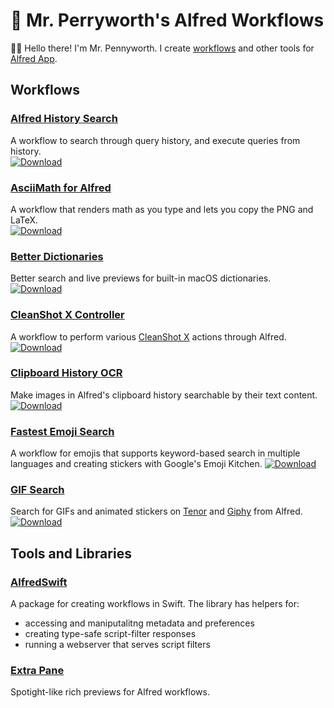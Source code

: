 # 🎩 Mr. Perryworth's Alfred Workflows

👋🏼 Hello there! I'm Mr. Pennyworth.
I create [workflows](https://www.alfredapp.com/help/workflows/)
and other tools for [Alfred App](https://www.alfredapp.com/).


## Workflows

### [Alfred History Search][1]
A workflow to search through query history, and execute queries from history.
<br/>
<a href="https://github.com/mr-pennyworth/alfred-history-search/releases/latest/">
  <img alt="Download"
       src="https://img.shields.io/github/downloads/mr-pennyworth/alfred-history-search/total?color=purple&label=Download">
</a>

### [AsciiMath for Alfred][6]
A workflow that renders math as you type and lets you copy the PNG and LaTeX.
<br/>
<a href="https://github.com/mr-pennyworth/alfred-asciimath/releases/latest/">
  <img alt="Download"
       src="https://img.shields.io/github/downloads/mr-pennyworth/alfred-asciimath/total?color=purple&label=Download">
</a>

### [Better Dictionaries][8]
Better search and live previews for built-in macOS dictionaries.
<br/>
<a href="https://github.com/mr-pennyworth/alfred-better-dictionaries/releases/latest/">
  <img alt="Download"
       src="https://img.shields.io/github/downloads/mr-pennyworth/alfred-better-dictionaries/total?color=purple&label=Download">
</a>

### [CleanShot X Controller][2]
A workflow to perform various [CleanShot X][3] actions through Alfred.
<br/>
<a href="https://github.com/mr-pennyworth/alfred-cleanshot/releases/latest/">
  <img alt="Download"
       src="https://img.shields.io/github/downloads/mr-pennyworth/alfred-cleanshot/total?color=purple&label=Download">
</a>

### [Clipboard History OCR][7]
Make images in Alfred's clipboard history searchable by their text content.
<br/>
<a href="https://github.com/mr-pennyworth/alfred-clipboard-ocr/releases/latest/">
  <img alt="Download"
       src="https://img.shields.io/github/downloads/mr-pennyworth/alfred-clipboard-ocr/total?color=purple&label=Download">
</a>

### [Fastest Emoji Search][9]
A workflow for emojis that supports keyword-based search in multiple
languages and creating stickers with Google's Emoji Kitchen.
<a href="https://github.com/mr-pennyworth/alfred-fastest-emoji/releases/latest/">
  <img alt="Download"
       src="https://img.shields.io/github/downloads/mr-pennyworth/alfred-fastest-emoji/total?color=purple&label=Download">
</a>

### [GIF Search][4]
Search for GIFs and animated stickers on [Tenor](https://tenor.com)
and [Giphy](https://giphy.com) from Alfred.
</br>
<a href="https://github.com/mr-pennyworth/alfred-gif/releases/latest/">
  <img alt="Download"
       src="https://img.shields.io/github/downloads/mr-pennyworth/alfred-gif/total?color=purple&label=Download">
</a>

## Tools and Libraries

### [AlfredSwift][5]
A package for creating workflows in Swift. The library has helpers for:
- accessing and maniputalitng metadata and preferences
- creating type-safe script-filter responses
- running a webserver that serves script filters

### [Extra Pane][10]
Spotight-like rich previews for Alfred workflows.

[1]: https://github.com/mr-pennyworth/alfred-history-search
[2]: https://github.com/mr-pennyworth/alfred-cleanshot
[3]: https://cleanshot.com/
[4]: https://github.com/mr-pennyworth/alfred-gif
[5]: https://github.com/mr-pennyworth/AlfredSwift
[6]: https://github.com/mr-pennyworth/alfred-asciimath
[7]: https://github.com/mr-pennyworth/alfred-clipboard-ocr
[8]: https://github.com/mr-pennyworth/alfred-better-dictionaries
[9]: https://github.com/mr-pennyworth/alfred-fastest-emoji
[10]: https://github.com/mr-pennyworth/alfred-extra-pane
